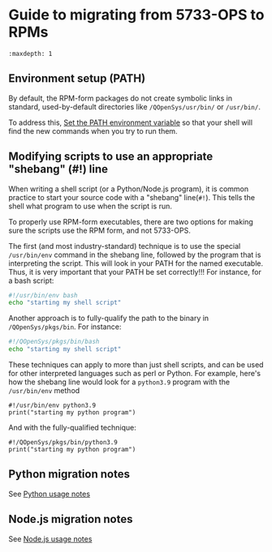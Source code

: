 # Guide to migrating from 5733-OPS to RPMs

```{toctree}
:maxdepth: 1
```

## Environment setup (PATH)

By default, the RPM-form packages do not create symbolic links in standard,
used-by-default directories like `/QOpenSys/usr/bin/` or `/usr/bin/`.

To address this, [Set the PATH environment variable](SETTING_PATH.md) so that
your shell will find the new commands when you try to run them.
## Modifying scripts to use an appropriate "shebang" (#!) line

When writing a shell script (or a Python/Node.js program), it is common practice
to start your source code with a "shebang" line(`#!`). This tells the shell what
program to use when the script is run.

To properly use RPM-form executables, there are two options for making sure the
scripts use the RPM form, and not 5733-OPS.

The first (and most industry-standard) technique is to use the special
`/usr/bin/env` command in the shebang line, followed by the program that is
interpreting the script. This will look in your PATH for the named executable.
Thus, it is very important that your PATH be set correctly!!! For instance, for
a bash script:

``` bash
#!/usr/bin/env bash
echo "starting my shell script"
```

Another approach is to fully-qualify the path to the binary in
`/QOpenSys/pkgs/bin`. For instance:

``` bash
#!/QOpenSys/pkgs/bin/bash
echo "starting my shell script"
```

These techniques can apply to more than just shell scripts, and can be used for
other interpreted languages such as perl or Python. For example, here's how the
shebang line would look for a `python3.9` program with the `/usr/bin/env` method

``` python3
#!/usr/bin/env python3.9
print("starting my python program")
```

And with the fully-qualified technique:

``` python3
#!/QOpenSys/pkgs/bin/python3.9
print("starting my python program")
```

## Python migration notes

See [Python usage notes](../python/README.md)

## Node.js migration notes

See [Node.js usage notes](../nodejs/README.md)
